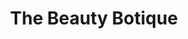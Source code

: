 ---
title: "The Beauty Botique"
url: /port-charlotte/the-beauty-botique-tamiami-trail/
shop: beauty
---